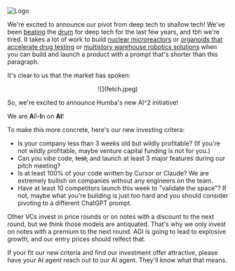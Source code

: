 <meta name="twitter:card" content="summary_large_image" />
<meta name="twitter:site" content="@humbavc" />
<meta name="twitter:image" content="https://humbaventures.com/twitter_card.png" />

<a href="#top"></a>
![Logo](../humba_logo.png)


We're excited to announce our pivot from deep tech to shallow tech! We've been [beating](https://www.codingvc.com/p/betting-on-deep-tech) the [drum](https://www.codingvc.com/p/the-golden-age-of-deep-tech) for deep tech for the last few years, and tbh we're tired. It takes a lot of work to build [nuclear microreactors](https://antaresindustries.com/) or [organoids that accelerate drug testing](https://www.parallel.bio/) or [multistory warehouse robotics solutions](https://mytra.ai/) when you can build and launch a product with a prompt that's shorter than this paragraph.

It's clear to us that the market has spoken:

<p style="text-align:center;">![](fetch.jpeg)</p>

So, we're excited to announce Humba's new AI^2 initiative!

We are **A**ll-**I**n on **AI**!

To make this more concrete, here's our new investing critera:
* Is your company less than 3 weeks old but wildly profitable? (If you're not wildly profitable, maybe venture capital funding is not for you.)
* Can you vibe code, ~~test,~~ and launch at least 3 major features during our pitch meeting?
* Is at least 100% of your code written by Cursor or Claude? We are extremely bullish on companies without any engineers on the team.
* Have at least 10 competitors launch this week to "validate the space"? If not, maybe what you're building is just too hard and you should consider pivoting to a different ChatGPT prompt.

Other VCs invest in price rounds or on notes with a discount to the next round, but we think those models are antiquated. That's why we only invest on notes with a premium to the next round. AGI is going to lead to explosive growth, and our entry prices should relfect that.

If your fit our new criteria and find our investment offer attractive, please have your AI agent reach out to our AI agent. They'll know what that means.
